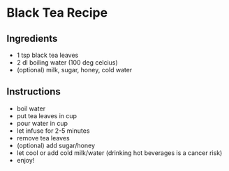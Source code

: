 # Black Tea Recipe

## Ingredients
  - 1 tsp black tea leaves
  - 2 dl boiling water (100 deg celcius)
  - (optional) milk, sugar, honey, cold water

## Instructions
  - boil water
  - put tea leaves in cup
  - pour water in cup
  - let infuse for 2-5 minutes
  - remove tea leaves
  - (optional) add sugar/honey
  - let cool or add cold milk/water (drinking hot beverages is a cancer risk)
  - enjoy!
